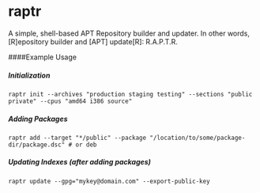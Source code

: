 raptr
==========

A simple, shell-based APT Repository builder and updater. In other words, [R]epository builder and [APT] update[R]: R.A.P.T.R.


####Example Usage


##### Initialization

```
raptr init --archives "production staging testing" --sections "public private" --cpus "amd64 i386 source" 
```

##### Adding Packages

```
raptr add --target "*/public" --package "/location/to/some/package-dir/package.dsc" # or deb
```

##### Updating Indexes (after adding packages)

```
raptr update --gpg="mykey@domain.com" --export-public-key
```
